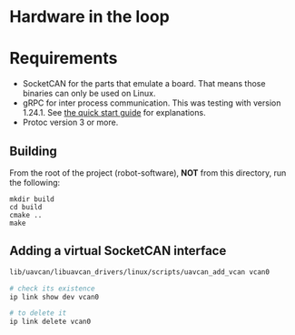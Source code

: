 # Hardware in the loop

# Requirements

* SocketCAN for the parts that emulate a board.
    That means those binaries can only be used on Linux.
* gRPC for inter process communication.
    This was testing with version 1.24.1.
    See [the quick start guide](https://grpc.io/docs/quickstart/cpp/) for explanations.
* Protoc version 3 or more.

## Building

From the root of the project (robot-software), **NOT** from this directory, run the following:

```
mkdir build
cd build
cmake ..
make
```

## Adding a virtual SocketCAN interface

```bash
lib/uavcan/libuavcan_drivers/linux/scripts/uavcan_add_vcan vcan0

# check its existence
ip link show dev vcan0

# to delete it
ip link delete vcan0
```

